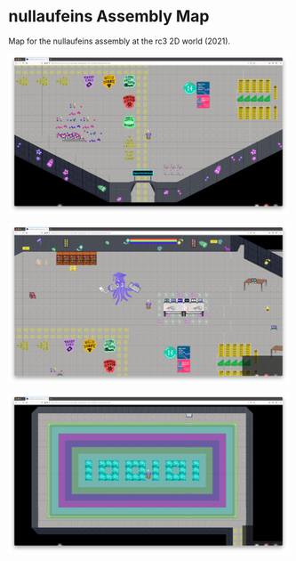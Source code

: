 # nullaufeins Assembly Map

Map for the nullaufeins assembly at the rc3 2D world (2021).


![Map screenshot](map-screenshot1.png "Map 1")

![Map screenshot](map-screenshot2.png "Map 2")

![Map screenshot](map-screenshot3.png "Map 3")
